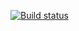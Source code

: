 [![Build status](https://ci.appveyor.com/api/projects/status/mli8kbragr8a81os?svg=true)](https://ci.appveyor.com/project/AsotikovAnton/ahj-homework-3-2)
